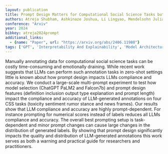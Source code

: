 ```yaml
---
layout: publication
title: Prompt Design Matters for Computational Social Science Tasks but in Unpredictable Ways
authors: Atreja Shubham, Ashkinaze Joshua, Li Lingyao, Mendelsohn Julia, Hemphill Libby
conference: "Arxiv"
year: 2024
bibkey: atreja2024prompt
additional_links:
  - {name: "Paper", url: "https://arxiv.org/abs/2406.11980"}
tags: ['GPT', 'Interpretability And Explainability', 'Model Architecture', 'Prompting']
---
```

Manually annotating data for computational social science tasks can be costly time-consuming and emotionally draining. While recent work suggests that LLMs can perform such annotation tasks in zero-shot settings little is known about how prompt design impacts LLMs compliance and accuracy. We conduct a large-scale multi-prompt experiment to test how model selection (ChatGPT PaLM2 and Falcon7b) and prompt design features (definition inclusion output type explanation and prompt length) impact the compliance and accuracy of LLM-generated annotations on four CSS tasks (toxicity sentiment rumor stance and news frames). Our results show that LLM compliance and accuracy are highly prompt-dependent. For instance prompting for numerical scores instead of labels reduces all LLMs compliance and accuracy. The overall best prompting setup is task-dependent and minor prompt changes can cause large changes in the distribution of generated labels. By showing that prompt design significantly impacts the quality and distribution of LLM-generated annotations this work serves as both a warning and practical guide for researchers and practitioners.
